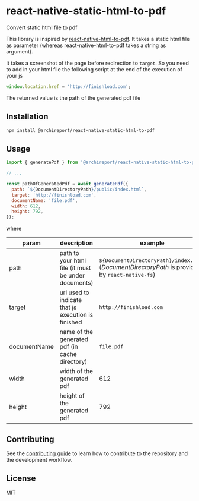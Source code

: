 # react-native-static-html-to-pdf

Convert static html file to pdf

This library is inspired by [react-native-html-to-pdf](https://github.com/christopherdro/react-native-html-to-pdf). It takes a static html file as parameter (whereas react-native-html-to-pdf takes a string as argument).

It takes a screenshot of the page before redirection to `target`. So you need to add in your html file the following script at the end of the execution of your js

```js
window.location.href = 'http://finishload.com';
```

The returned value is the path of the generated pdf file

## Installation

```sh
npm install @archireport/react-native-static-html-to-pdf
```

## Usage

```js
import { generatePdf } from '@archireport/react-native-static-html-to-pdf';

// ...

const pathOfGeneratedPdf = await generatePdf({
  path: `${DocumentDirectoryPath}/public/index.html`,
  target: 'http://finishload.com',
  documentName: 'file.pdf',
  width: 612,
  height: 792,
});
```

where

| param        | description                                         | example                                                                                          |
| ------------ | --------------------------------------------------- | ------------------------------------------------------------------------------------------------ |
| path         | path to your html file (it must be under documents) | `${DocumentDirectoryPath}/index.html` (_DocumentDirectoryPath_ is provided by `react-native-fs`) |
| target       | url used to indicate that js execution is finished  | `http://finishload.com`                                                                          |
| documentName | name of the generated pdf (in cache directory)      | `file.pdf`                                                                                       |
| width        | width of the generated pdf                          | 612                                                                                              |
| height       | height of the generated pdf                         | 792                                                                                              |

## Contributing

See the [contributing guide](CONTRIBUTING.md) to learn how to contribute to the repository and the development workflow.

## License

MIT
